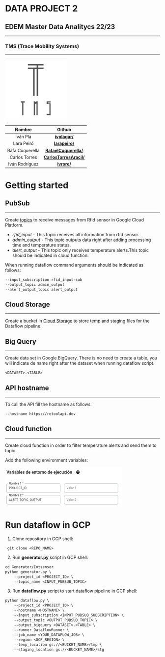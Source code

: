 # **DATA PROJECT 2** 
## EDEM Master Data Analitycs 22/23
---
### TMS (Trace Mobility Systems)
---


<img src="./img/tms_logo.jpg"  width="200" height="200">

|Nombre|Github|
|:-----:|:-----------:|
|Iván Pla|__[ivplagar/](https://github.com/ivplagar)__|
|Lara Peiró|__[larapeiro/](https://github.com/larapeiro)__|
|Rafa Cuquerella|__[RafaelCuquerella/](https://github.com/RafaelCuquerella)__|
|Carlos Torres|__[CarlosTorresAracil/](https://github.com/CarlosTorresAracil)__|
|Iván Rodríguez|__[ivrore/](https://github.com/ivrore)__|

# Getting started
## PubSub
---
Create <ins>topics</ins> to receive messages from Rfid sensor in Google Cloud Platform.

+ *rfid_input* - This topic receives all information from rfid sensor.
+ *admin_output* - This topic outputs data right after adding processing time and temperature status.
+ *alert_output* - This topic only receives temperature alerts.This topic should be indicated in cloud function.

When running dataflow command arguments should be indicated as follows:
```
--input_subscription rfid_input-sub  
--output_topic admin_output
--alert_output_topic alert_output
```

## Cloud Storage
---
Create a bucket in <ins>Cloud Storage</ins> to store temp and staging files for the Dataflow pipeline.

## Big Query
---
Create data set in Google BigQuery. There is no need to create a table, you will indicate de name right after the dataset when running dataflow script.
```
<DATASET>.<TABLE>
```
## API hostname
---
To call the API fill the hostname as follows:
```
--hostname https://retoolapi.dev
``` 
## Cloud function
---
Create cloud function in order to filter temperature alerts and send them to topic.
 
Add the following environment variables:

<img src="./img/env_cloud.png"  width="380" height="130">

# Run dataflow in GCP

1. Clone repository in GCP shell:
```
 git clone <REPO_NAME>
```
2. Run **generator.py** script in GCP shell:
```
cd Generator/Iotsensor
python generator.py \
    --project_id <PROJECT_ID> \
    --topic_name <INPUT_PUBSUB_TOPIC>
```
3. Run **dataflow.py** script to start dataflow pipeline in GCP shell: 
```
python dataflow.py \
    --project_id <PROJECT_ID> \
    --hostname <HOSTNAME> \
    --input_subscription <INPUT_PUBSUB_SUBSCRIPTION> \
    --output_topic <OUTPUT_PUBSUB_TOPIC> \
    --output_bigquery <DATASET>.<TABLE> \
    --runner DataflowRunner \
    --job_name <YOUR_DATAFLOW_JOB> \
    --region <GCP_REGION> \
    --temp_location gs://<BUCKET_NAME>/tmp \
    --staging_location gs://<BUCKET_NAME>/stg
```
